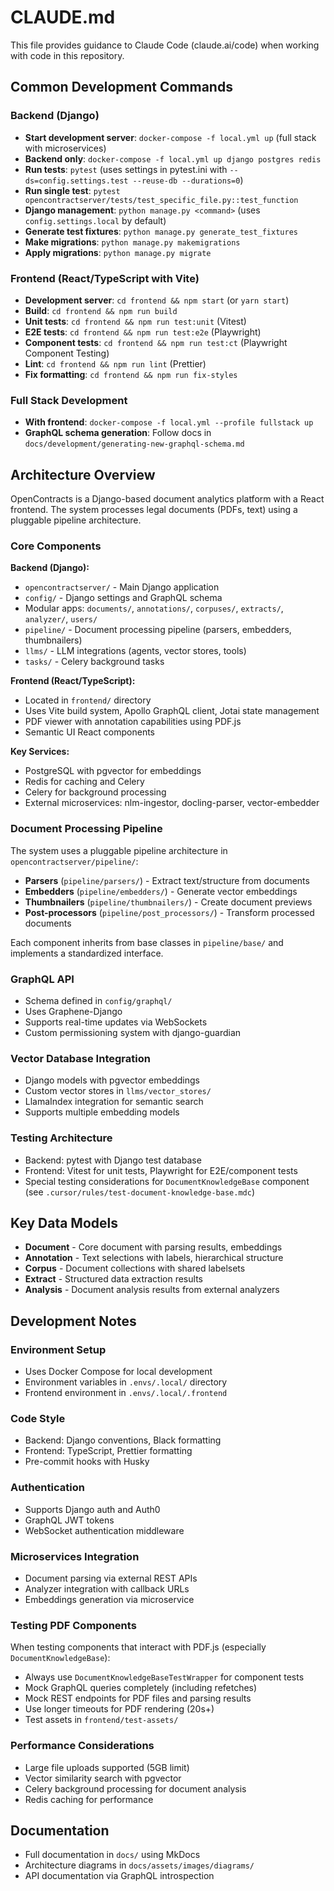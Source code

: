 # CLAUDE.md

This file provides guidance to Claude Code (claude.ai/code) when working with code in this repository.

## Common Development Commands

### Backend (Django)
- **Start development server**: `docker-compose -f local.yml up` (full stack with microservices)
- **Backend only**: `docker-compose -f local.yml up django postgres redis`
- **Run tests**: `pytest` (uses settings in pytest.ini with `--ds=config.settings.test --reuse-db --durations=0`)
- **Run single test**: `pytest opencontractserver/tests/test_specific_file.py::test_function`
- **Django management**: `python manage.py <command>` (uses `config.settings.local` by default)
- **Generate test fixtures**: `python manage.py generate_test_fixtures`
- **Make migrations**: `python manage.py makemigrations`
- **Apply migrations**: `python manage.py migrate`

### Frontend (React/TypeScript with Vite)
- **Development server**: `cd frontend && npm start` (or `yarn start`)
- **Build**: `cd frontend && npm run build`
- **Unit tests**: `cd frontend && npm run test:unit` (Vitest)
- **E2E tests**: `cd frontend && npm run test:e2e` (Playwright)
- **Component tests**: `cd frontend && npm run test:ct` (Playwright Component Testing)
- **Lint**: `cd frontend && npm run lint` (Prettier)
- **Fix formatting**: `cd frontend && npm run fix-styles`

### Full Stack Development
- **With frontend**: `docker-compose -f local.yml --profile fullstack up`
- **GraphQL schema generation**: Follow docs in `docs/development/generating-new-graphql-schema.md`

## Architecture Overview

OpenContracts is a Django-based document analytics platform with a React frontend. The system processes legal documents (PDFs, text) using a pluggable pipeline architecture.

### Core Components

**Backend (Django):**
- `opencontractserver/` - Main Django application
- `config/` - Django settings and GraphQL schema
- Modular apps: `documents/`, `annotations/`, `corpuses/`, `extracts/`, `analyzer/`, `users/`
- `pipeline/` - Document processing pipeline (parsers, embedders, thumbnailers)
- `llms/` - LLM integrations (agents, vector stores, tools)
- `tasks/` - Celery background tasks

**Frontend (React/TypeScript):**
- Located in `frontend/` directory
- Uses Vite build system, Apollo GraphQL client, Jotai state management
- PDF viewer with annotation capabilities using PDF.js
- Semantic UI React components

**Key Services:**
- PostgreSQL with pgvector for embeddings
- Redis for caching and Celery
- Celery for background processing
- External microservices: nlm-ingestor, docling-parser, vector-embedder

### Document Processing Pipeline

The system uses a pluggable pipeline architecture in `opencontractserver/pipeline/`:

- **Parsers** (`pipeline/parsers/`) - Extract text/structure from documents
- **Embedders** (`pipeline/embedders/`) - Generate vector embeddings
- **Thumbnailers** (`pipeline/thumbnailers/`) - Create document previews
- **Post-processors** (`pipeline/post_processors/`) - Transform processed documents

Each component inherits from base classes in `pipeline/base/` and implements a standardized interface.

### GraphQL API

- Schema defined in `config/graphql/`
- Uses Graphene-Django
- Supports real-time updates via WebSockets
- Custom permissioning system with django-guardian

### Vector Database Integration

- Django models with pgvector embeddings
- Custom vector stores in `llms/vector_stores/`
- LlamaIndex integration for semantic search
- Supports multiple embedding models

### Testing Architecture

- Backend: pytest with Django test database
- Frontend: Vitest for unit tests, Playwright for E2E/component tests
- Special testing considerations for `DocumentKnowledgeBase` component (see `.cursor/rules/test-document-knowledge-base.mdc`)

## Key Data Models

- **Document** - Core document with parsing results, embeddings
- **Annotation** - Text selections with labels, hierarchical structure
- **Corpus** - Document collections with shared labelsets
- **Extract** - Structured data extraction results
- **Analysis** - Document analysis results from external analyzers

## Development Notes

### Environment Setup
- Uses Docker Compose for local development
- Environment variables in `.envs/.local/` directory
- Frontend environment in `.envs/.local/.frontend`

### Code Style
- Backend: Django conventions, Black formatting
- Frontend: TypeScript, Prettier formatting
- Pre-commit hooks with Husky

### Authentication
- Supports Django auth and Auth0
- GraphQL JWT tokens
- WebSocket authentication middleware

### Microservices Integration
- Document parsing via external REST APIs
- Analyzer integration with callback URLs
- Embeddings generation via microservice

### Testing PDF Components
When testing components that interact with PDF.js (especially `DocumentKnowledgeBase`):
- Always use `DocumentKnowledgeBaseTestWrapper` for component tests
- Mock GraphQL queries completely (including refetches)
- Mock REST endpoints for PDF files and parsing results
- Use longer timeouts for PDF rendering (20s+)
- Test assets in `frontend/test-assets/`

### Performance Considerations
- Large file uploads supported (5GB limit)
- Vector similarity search with pgvector
- Celery background processing for document analysis
- Redis caching for performance

## Documentation
- Full documentation in `docs/` using MkDocs
- Architecture diagrams in `docs/assets/images/diagrams/`
- API documentation via GraphQL introspection
